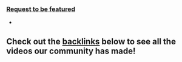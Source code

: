### [Request to be featured](https://roamresearch.typeform.com/to/g5W8uCqz)
- 
## Check out the [backlinks](Linked%20References.md) below to see all the videos our community has made!
